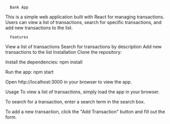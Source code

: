       Bank App
This is a simple web application built with React for managing transactions. Users can view a list of transactions, search for specific transactions, and add new transactions to the list.

      Features
View a list of transactions Search for transactions by description Add new transactions to the list Installation Clone the repository:

Install the dependencies: npm install

Run the app: npm start

Open http://localhost:3000 in your browser to view the app.

   Usage
To view a list of transactions, simply load the app in your browser.

To search for a transaction, enter a search term in the search box.

To add a new transaction, click the "Add Transaction" button and fill out the form.